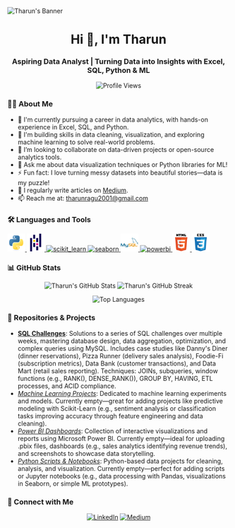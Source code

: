 ![Tharun's Banner](https://your-banner-url-here.gif) <!-- Upload a custom banner GIF/image (e.g., data analytics theme) to your repo or Imgur. -->

<h1 align="center">Hi 👋, I'm Tharun</h1>
<h3 align="center">Aspiring Data Analyst | Turning Data into Insights with Excel, SQL, Python & ML</h3>

<p align="center">
  <img src="https://komarev.com/ghpvc/?username=R-Tharun&label=Profile%20views&color=0e75b6&style=flat" alt="Profile Views" />
</p>

### 👨‍💻 About Me
- 🔭 I'm currently pursuing a career in data analytics, with hands-on experience in Excel, SQL, and Python.
- 🌱 I'm building skills in data cleaning, visualization, and exploring machine learning to solve real-world problems.
- 👯 I’m looking to collaborate on data-driven projects or open-source analytics tools.
- 💬 Ask me about data visualization techniques or Python libraries for ML!
- ⚡ Fun fact: I love turning messy datasets into beautiful stories—data is my puzzle!
- 📝 I regularly write articles on [Medium](https://medium.com/@tharunragu2001).
- 📫 Reach me at: tharunragu2001@gmail.com

### 🛠 Languages and Tools
<p align="left">
  <a href="https://github.com/R-Tharun/Python" target="_blank" rel="noreferrer">
    <img src="https://raw.githubusercontent.com/devicons/devicon/master/icons/python/python-original.svg" alt="python" width="40" height="40"/>
  </a>
  <a href="https://github.com/R-Tharun/Python" target="_blank" rel="noreferrer">
    <img src="https://raw.githubusercontent.com/devicons/devicon/2ae2a900d2f041da66e950e4d48052658d850630/icons/pandas/pandas-original.svg" alt="pandas" width="40" height="40"/>
  </a>
  <a href="https://github.com/R-Tharun/ML" target="_blank" rel="noreferrer">
    <img src="https://upload.wikimedia.org/wikipedia/commons/0/05/Scikit_learn_logo_small.svg" alt="scikit_learn" width="40" height="40"/>
  </a>
  <a href="https://github.com/R-Tharun/Python" target="_blank" rel="noreferrer">
    <img src="https://seaborn.pydata.org/_images/logo-mark-lightbg.svg" alt="seaborn" width="40" height="40"/>
  </a>
  <a href="https://github.com/R-Tharun/SQL" target="_blank" rel="noreferrer">
    <img src="https://raw.githubusercontent.com/devicons/devicon/master/icons/mysql/mysql-original-wordmark.svg" alt="mysql" width="40" height="40"/>
  </a>
  <a href="https://github.com/R-Tharun/PowerBI" target="_blank" rel="noreferrer">
    <img src="https://upload.wikimedia.org/wikipedia/commons/c/cf/Power_BI_Logo.svg" alt="powerbi" width="40" height="40"/>
  </a>
  <a href="https://www.w3.org/html/" target="_blank" rel="noreferrer">
    <img src="https://raw.githubusercontent.com/devicons/devicon/master/icons/html5/html5-original-wordmark.svg" alt="html5" width="40" height="40"/>
  </a>
  <a href="https://www.w3schools.com/css/" target="_blank" rel="noreferrer">
    <img src="https://raw.githubusercontent.com/devicons/devicon/master/icons/css3/css3-original-wordmark.svg" alt="css3" width="40" height="40"/>
  </a>
</p>

### 📊 GitHub Stats
<p align="center">
  <img src="https://github-readme-stats.vercel.app/api?username=R-Tharun&show_icons=true&theme=radical&hide_border=true" alt="Tharun's GitHub Stats" width="400" />
  <img src="https://github-readme-streak-stats.herokuapp.com/?user=R-Tharun&theme=radical&hide_border=true" alt="Tharun's GitHub Streak" width="400" />
</p>
<p align="center">
  <img src="https://github-readme-stats.vercel.app/api/top-langs/?username=R-Tharun&layout=compact&theme=radical&hide_border=true" alt="Top Languages" />
</p>

### 📂 Repositories & Projects
- **[SQL Challenges](https://github.com/R-Tharun/SQL)**: Solutions to a series of SQL challenges over multiple weeks, mastering database design, data aggregation, optimization, and complex queries using MySQL. Includes case studies like Danny's Diner (dinner reservations), Pizza Runner (delivery sales analysis), Foodie-Fi (subscription metrics), Data Bank (customer transactions), and Data Mart (retail sales reporting). Techniques: JOINs, subqueries, window functions (e.g., RANK(), DENSE_RANK()), GROUP BY, HAVING, ETL processes, and ACID compliance.
- *[Machine Learning Projects](https://github.com/R-Tharun/ML)*: Dedicated to machine learning experiments and models. Currently empty—great for adding projects like predictive modeling with Scikit-Learn (e.g., sentiment analysis or classification tasks improving accuracy through feature engineering and data cleaning).
- *[Power BI Dashboards](https://github.com/R-Tharun/PowerBI)*: Collection of interactive visualizations and reports using Microsoft Power BI. Currently empty—ideal for uploading .pbix files, dashboards (e.g., sales analytics identifying revenue trends), and screenshots to showcase data storytelling.
- *[Python Scripts & Notebooks](https://github.com/R-Tharun/Python)*: Python-based data projects for cleaning, analysis, and visualization. Currently empty—perfect for adding scripts or Jupyter notebooks (e.g., data processing with Pandas, visualizations in Seaborn, or simple ML prototypes).

### 🔗 Connect with Me
<p align="center">
  <a href="https://www.linkedin.com/in/tharun-ragu" target="_blank"><img src="https://raw.githubusercontent.com/rahuldkjain/github-profile-readme-generator/master/src/images/icons/Social/linked-in-alt.svg" alt="LinkedIn" height="30" width="40" /></a>
  <a href="https://medium.com/@tharunragu2001" target="_blank"><img src="https://raw.githubusercontent.com/rahuldkjain/github-profile-readme-generator/master/src/images/icons/Social/medium.svg" alt="Medium" height="30" width="40" /></a>
  <!-- Add X/Twitter if active: <a href="https://x.com/tharun_ragu" target="_blank"><img src="twitter-icon-url" alt="X" height="30" width="40" /></a> -->
</p>
